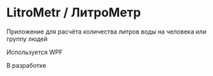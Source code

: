 # LitroMetr / ЛитроМетр

Приложение для расчёта количества литров воды на человека или группу людей

Используется WPF

В разработке
